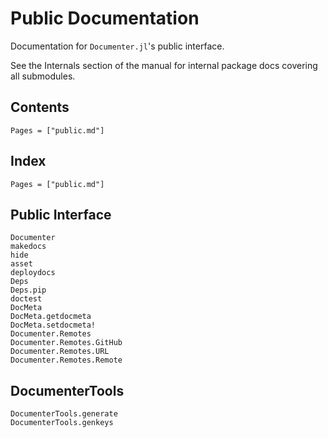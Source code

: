 # Public Documentation

Documentation for `Documenter.jl`'s public interface.

See the Internals section of the manual for internal package docs covering all submodules.

## Contents

```@contents
Pages = ["public.md"]
```

## Index

```@index
Pages = ["public.md"]
```

## Public Interface

```@docs
Documenter
makedocs
hide
asset
deploydocs
Deps
Deps.pip
doctest
DocMeta
DocMeta.getdocmeta
DocMeta.setdocmeta!
Documenter.Remotes
Documenter.Remotes.GitHub
Documenter.Remotes.URL
Documenter.Remotes.Remote
```

## DocumenterTools

```@docs
DocumenterTools.generate
DocumenterTools.genkeys
```
